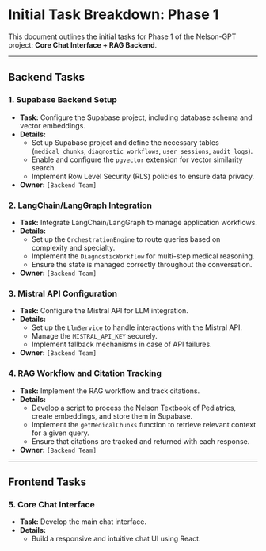 # Initial Task Breakdown: Phase 1

This document outlines the initial tasks for Phase 1 of the Nelson-GPT project: **Core Chat Interface + RAG Backend**.

---

## Backend Tasks

### 1. Supabase Backend Setup
*   **Task:** Configure the Supabase project, including database schema and vector embeddings.
*   **Details:**
    *   Set up Supabase project and define the necessary tables (`medical_chunks`, `diagnostic_workflows`, `user_sessions`, `audit_logs`).
    *   Enable and configure the `pgvector` extension for vector similarity search.
    *   Implement Row Level Security (RLS) policies to ensure data privacy.
*   **Owner:** `[Backend Team]`

### 2. LangChain/LangGraph Integration
*   **Task:** Integrate LangChain/LangGraph to manage application workflows.
*   **Details:**
    *   Set up the `OrchestrationEngine` to route queries based on complexity and specialty.
    *   Implement the `DiagnosticWorkflow` for multi-step medical reasoning.
    *   Ensure the state is managed correctly throughout the conversation.
*   **Owner:** `[Backend Team]`

### 3. Mistral API Configuration
*   **Task:** Configure the Mistral API for LLM integration.
*   **Details:**
    *   Set up the `LlmService` to handle interactions with the Mistral API.
    *   Manage the `MISTRAL_API_KEY` securely.
    *   Implement fallback mechanisms in case of API failures.
*   **Owner:** `[Backend Team]`

### 4. RAG Workflow and Citation Tracking
*   **Task:** Implement the RAG workflow and track citations.
*   **Details:**
    *   Develop a script to process the Nelson Textbook of Pediatrics, create embeddings, and store them in Supabase.
    *   Implement the `getMedicalChunks` function to retrieve relevant context for a given query.
    *   Ensure that citations are tracked and returned with each response.
*   **Owner:** `[Backend Team]`

---

## Frontend Tasks

### 5. Core Chat Interface
*   **Task:** Develop the main chat interface.
*   **Details:**
    *   Build a responsive and intuitive chat UI using React.

